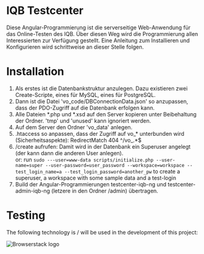 # IQB Testcenter

Diese Angular-Programmierung ist die serverseitige Web-Anwendung für das Online-Testen des IQB. Über diesen Weg 
wird die Programmierung allen Interessierten zur Verfügung gestellt. Eine Anleitung zum Installieren und Konfigurieren wird 
schrittweise an dieser Stelle folgen.

# Installation

1) Als erstes ist die Datenbankstruktur anzulegen. Dazu existieren zwei Create-Scripte, eines für MySQL, eines für PostgreSQL. 
2) Dann ist die Datei 'vo_code/DBConnectionData.json' so anzupassen, dass der PDO-Zugriff auf die Datenbank erfolgen kann.
3) Alle Dateien *.php und *.xsd auf den Server kopieren unter Beibehaltung der Ordner. 'tmp' und 'unused' kann ignoriert werden.
4) Auf dem Server den Ordner 'vo_data' anlegen.
5) .htaccess so anpassen, dass der Zugriff auf vo_* unterbunden wird (Sicherheitsaspekte): RedirectMatch 404 ^/vo_.*$
6) <serveradresse>/create aufrufen: Damit wird in der Datenbank ein Superuser angelegt (der kann dann die anderen User anlegen).
<br>or: run `sudo ---user=www-data scripts/initialize.php --user-name=super --user-password=user_password --workspace=workspace --test_login_name=a --test_login_password=another_pw`
to create a superuser, a workspace with some sample data and a test-login  
7) Build der Angular-Programmierungen testcenter-iqb-ng und testcenter-admin-iqb-ng (letzere in den Ordner /admin) übertragen.
  
# Testing

The following technology is / will be used in the development of this project:

![Browserstack logo](https://ocba2.iqb.hu-berlin.de/browserstack/logo-smaller.png)

